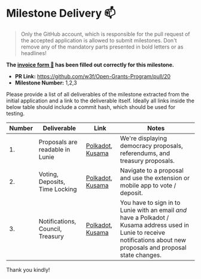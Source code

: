 # Milestone Delivery :mailbox:

> Only the GitHub account, which is responsible for the pull request of the accepted application is allowed to submit milestones. Don't remove any of the mandatory parts presented in bold letters or as headlines!

**The [invoice form :pencil:](https://forms.gle/8Wx7nxtq8fKrsuEz8) has been filled out correctly for this milestone.**  

* **PR Link:** https://github.com/w3f/Open-Grants-Program/pull/20
* **Milestone Number:** 1,2,3

Please provide a list of all deliverables of the milestone extracted from the initial application and a link to the deliverable itself. Ideally all links inside the below table should include a commit hash, which should be used for testing.

| Number | Deliverable | Link | Notes |
| ------------- | ------------- | ------------- |------------- |
| 1. | Proposals are readable in Lunie |[Polkadot](https://app.lunie.io/polkadot/proposals), [Kusama](https://app.lunie.io/kusama/proposals) | We're displaying democracy proposals, referendums, and treasury proposals. |
| 2. | Voting, Deposits, Time Locking |[Polkadot](https://app.lunie.io/polkadot/proposals), [Kusama](https://app.lunie.io/kusama/proposals) | Navigate to a proposal and use the extension or mobile app to vote / deposit. | 
| 3. | Notifications, Council, Treasury |[Polkadot](https://app.lunie.io/polkadot/proposals), [Kusama](https://app.lunie.io/kusama/proposals) | You have to sign in to Lunie with an email _and_ have a Polkadot / Kusama address used in Lunie to receive notifications about new proposals and proposal state changes. | 

Thank you kindly! 
